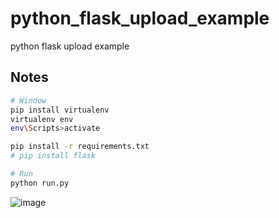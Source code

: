 # python_flask_upload_example
python flask upload example

## Notes

```bash
# Window
pip install virtualenv
virtualenv env
env\Scripts>activate

pip install -r requirements.txt
# pip install flask

# Run
python run.py
```

![image](https://user-images.githubusercontent.com/2648020/180356403-6747841f-3fbb-405d-a1b1-300bfbe73944.png)
